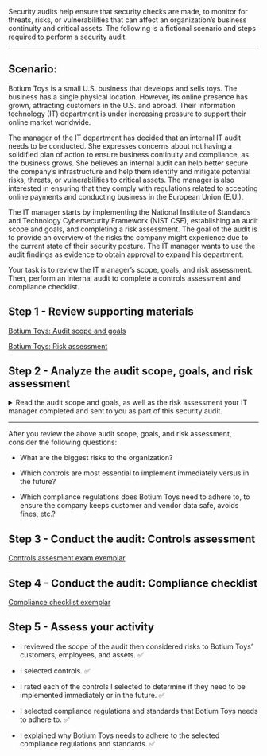 Security audits help ensure that security checks are made, to monitor for threats, risks, or vulnerabilities that can affect an organization’s business continuity and critical assets. The following is a fictional scenario and steps required to perform a security audit.

---

## Scenario:

Botium Toys is a small U.S. business that develops and sells toys. The business has a single physical location. However, its online presence has grown, attracting customers in the U.S. and abroad. Their information technology (IT) department is under increasing pressure to support their online market worldwide. 

The manager of the IT department has decided that an internal IT audit needs to be conducted. She expresses concerns about not having a solidified plan of action to ensure business continuity and compliance, as the business grows. She believes an internal audit can help better secure the company’s infrastructure and help them identify and mitigate potential risks, threats, or vulnerabilities to critical assets. The manager is also interested in ensuring that they comply with regulations related to accepting online payments and conducting business in the European Union (E.U.).   

The IT manager starts by implementing the National Institute of Standards and Technology Cybersecurity Framework (NIST CSF), establishing an audit scope and goals, and completing a risk assessment. The goal of the audit is to provide an overview of the risks the company might experience due to the current state of their security posture. The IT manager wants to use the audit findings as evidence to obtain approval to expand his department. 

Your task is to review the IT manager’s scope, goals, and risk assessment. Then, perform an internal audit to complete a controls assessment and compliance checklist. 

## Step 1 - Review supporting materials

[Botium Toys: Audit scope and goals](https://github.com/cloudquiza/security-audit-part-1/blob/main/Botium%20Toys_%20Audit%20scope%20and%20goals%20(1).pdf)

[Botium Toys: Risk assessment](https://github.com/cloudquiza/security-audit-part-1/blob/main/Botium%20Toys_%20Risk%20assessment.pdf)

## Step 2 - Analyze the audit scope, goals, and risk assessment

<details>
<summary>Read the audit scope and goals, as well as the risk assessment your IT manager completed and sent to you as part of this security audit.</summary>
<br>
Hello!

I have completed the audit scope and goals, as well as a risk assessment. At a high level, the main goals and risks are as follows:

Goals:

Improve Botium Toys’ current security posture by aligning to industry best practices (e.g., adhere to the NIST CSF, implement concept of least permissions)

Provide mitigation recommendations (i.e., controls, policies, documentation), based on current risks

Identify compliance regulations Botium Toys must adhere to, primarily based on where we conduct business and how we accept payments

To review the full report, read the Botium Toys: Audit scope and goals document

Risks:

Inadequate management of assets

Proper controls are not in place

May not be compliant with U.S. and international regulations and guidelines

Current risk score is 8/10 (high), due to a lack of controls and adherence to compliance regulations and standards

To review the complete list of assets and risks, read the Botium Toys: Risk assessment document 

Thank you,
Botium Toys IT Manager

</details>

---

After you review the above audit scope, goals, and risk assessment, consider the following questions:

- What are the biggest risks to the organization?

- Which controls are most essential to implement immediately versus in the future?

- Which compliance regulations does Botium Toys need to adhere to, to ensure the company keeps customer and vendor data safe, avoids fines, etc.?

## Step 3 - Conduct the audit: Controls assessment

[Controls assesment exam exemplar](https://github.com/cloudquiza/security-audit-1/blob/main/Controls%20assessment%20exemplar.pdf)

## Step 4 - Conduct the audit: Compliance checklist

[Compliance checklist exemplar](https://github.com/cloudquiza/security-audit-1/blob/main/Compliance%20checklist%20exemplar.pdf)

## Step 5 - Assess your activity

- I reviewed the scope of the audit then considered risks to Botium Toys’ customers, employees, and assets. ✅

- I selected controls. ✅

- I rated each of the controls I selected to determine if they need to be implemented immediately or in the future. ✅
  
- I selected compliance regulations and standards that Botium Toys needs to adhere to. ✅
  
- I explained why Botium Toys needs to adhere to the selected compliance regulations and standards. ✅
